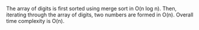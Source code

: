 The array of digits is first sorted using merge sort in O(n log n).
Then, iterating through the array of digits, two numbers are formed in O(n).
Overall time complexity is O(n).